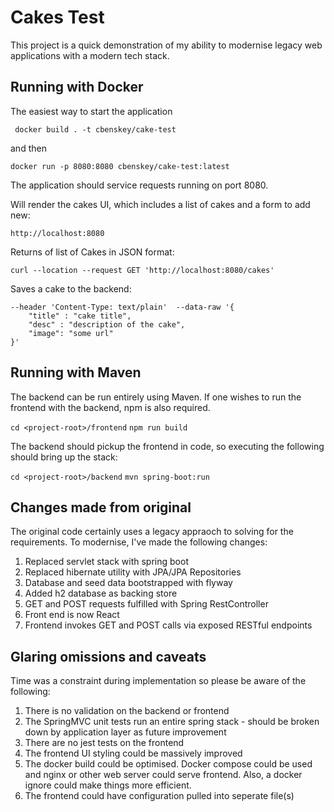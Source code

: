 # Cakes Test

This project is a quick demonstration of my ability to modernise legacy web applications with a modern tech stack. 



## Running with Docker
The easiest way to start the application 

``` docker build . -t cbenskey/cake-test```

and then 

```docker run -p 8080:8080 cbenskey/cake-test:latest```

The application should service requests running on port 8080. 

Will render the cakes UI, which includes a list of cakes and a form to add new:

```http://localhost:8080``` 

Returns of list of Cakes in JSON format:

```curl --location --request GET 'http://localhost:8080/cakes'``` 


Saves a cake to the backend:
```curl --location --request POST 'http://localhost:8080/cakes' 
--header 'Content-Type: text/plain'  --data-raw '{
    "title" : "cake title",
    "desc" : "description of the cake", 
    "image": "some url" 
}'
```

## Running with Maven 
The backend can be run entirely using Maven. If one wishes to run the frontend with the backend, npm is also required.

```cd <project-root>/frontend```
```npm run build```

The backend should pickup the frontend in code, so executing the following should bring up the stack:

```cd <project-root>/backend```
```mvn spring-boot:run```

## Changes made from original 
The original code certainly uses a legacy appraoch to solving for the requirements. To modernise, I've made the 
following changes:

1. Replaced servlet stack with spring boot
2. Replaced hibernate utility with JPA/JPA Repositories
3. Database and seed data bootstrapped with flyway
4. Added h2 database as backing store
5. GET and POST requests fulfilled with Spring RestController
6. Front end is now React
7. Frontend invokes GET and POST calls via exposed RESTful endpoints

## Glaring omissions and caveats 

Time was a constraint during implementation so please be aware of the following:

1. There is no validation on the backend or frontend
2. The SpringMVC unit tests run an entire spring stack - should be broken down by application layer as future improvement
3. There are no jest tests on the frontend 
4. The frontend UI styling could be massively improved
5. The docker build could be optimised. Docker compose could be used and nginx or other web server could serve frontend. Also, a docker ignore could make things more efficient. 
6. The frontend could have configuration pulled into seperate file(s)
